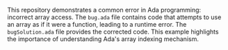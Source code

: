 This repository demonstrates a common error in Ada programming: incorrect array access.  The `bug.ada` file contains code that attempts to use an array as if it were a function, leading to a runtime error. The `bugSolution.ada` file provides the corrected code.  This example highlights the importance of understanding Ada's array indexing mechanism.